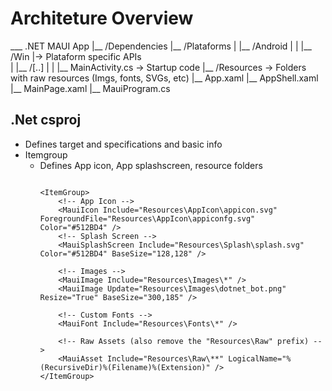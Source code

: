 # Architeture Overview
___ .NET MAUI App
  |__ /Dependencies
  |__ /Plataforms
  |  |__ /Android |
  |  |__ /Win     |-> Plataform specific APIs  
  |  |__ /[..]    |
  |  |__ MainActivity.cs -> Startup code
  |__ /Resources -> Folders with raw resources (Imgs, fonts, SVGs, etc)
  |__ App.xaml
  |__ AppShell.xaml
  |__ MainPage.xaml
  |__ MauiProgram.cs

## .Net csproj
- Defines target and specifications and basic info
- Itemgroup
  - Defines App icon, App splashscreen, resource folders
    ```xaml
    
	<ItemGroup>
		<!-- App Icon -->
		<MauiIcon Include="Resources\AppIcon\appicon.svg" ForegroundFile="Resources\AppIcon\appiconfg.svg" Color="#512BD4" />
		<!-- Splash Screen -->
		<MauiSplashScreen Include="Resources\Splash\splash.svg" Color="#512BD4" BaseSize="128,128" />

		<!-- Images -->
		<MauiImage Include="Resources\Images\*" />
		<MauiImage Update="Resources\Images\dotnet_bot.png" Resize="True" BaseSize="300,185" />

		<!-- Custom Fonts -->
		<MauiFont Include="Resources\Fonts\*" />

		<!-- Raw Assets (also remove the "Resources\Raw" prefix) -->
		<MauiAsset Include="Resources\Raw\**" LogicalName="%(RecursiveDir)%(Filename)%(Extension)" />
	</ItemGroup>
    ```

